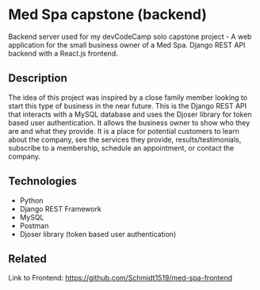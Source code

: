 # Med Spa capstone (backend)
Backend server used for my devCodeCamp solo capstone project - A web application for the small business owner of a Med Spa. Django REST API backend with a React.js frontend.

## Description
The idea of this project was inspired by a close family member looking to start this type of business in the near future. This is the Django REST API that interacts with a MySQL database and uses the Djoser library for token based user authentication. It allows the business owner to show who they are and what they provide. It is a place for potential customers to learn about the company, see the services they provide, results/testimonials, subscribe to a membership, schedule an appointment, or contact the company.

## Technologies
* Python
* Django REST Framework
* MySQL
* Postman
* Djoser library (token based user authentication)

## Related
Link to Frontend: https://github.com/Schmidt1519/med-spa-frontend
